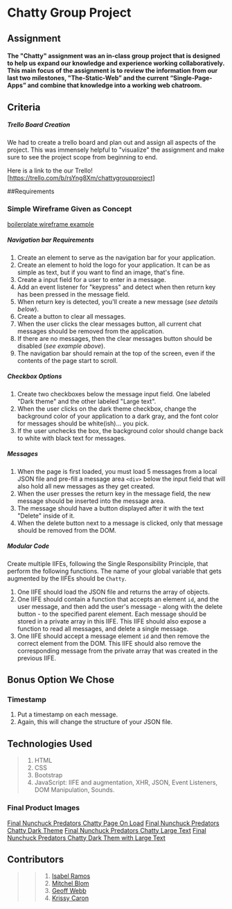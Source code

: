 # Chatty Group Project

## Assignment

#### The "Chatty" assignment was an in-class group project that is designed to help us expand our knowledge and experience working collaboratively. This main focus of the assignment is to review the information from our last two milestones, "The-Static-Web” and the current “Single-Page-Apps” and combine that knowledge into a working web chatroom. 

## Criteria

##### Trello Board Creation

We had to create a trello board and plan out and assign all aspects of the project. This was immensely helpful to "visualize" the assignment and make sure to see the project scope from beginning to end. 


Here is a link to the our Trello! 
[https://trello.com/b/rsYng8Xm/chattygroupproject]


##Requirements

### Simple Wireframe Given as Concept
[boilerplate wireframe example]()

##### Navigation bar Requirements

1. Create an element to serve as the navigation bar for your application.
1. Create an element to hold the logo for your application. It can be as simple as text, but if you want to find an image, that's fine.
1. Create a input field for a user to enter in a message.
1. Add an event listener for "keypress" and detect when then return key has been pressed in the message field.
1. When return key is detected, you'll create a new message (*see details below*).
1. Create a button to clear all messages.
1. When the user clicks the clear messages button, all current chat messages should be removed from the application.
1. If there are no messages, then the clear messages button should be disabled (*see example above*).
1. The navigation bar should remain at the top of the screen, even if the contents of the page start to scroll.


##### Checkbox Options

1. Create two checkboxes below the message input field. One labeled "Dark theme" and the other labeled "Large text".
1. When the user clicks on the dark theme checkbox, change the background color of your application to a dark gray, and the font color for messages should be white(ish)... you pick.
1. If the user unchecks the box, the background color should change back to white with black text for messages.


##### Messages 

1. When the page is first loaded, you must load 5 messages from a local JSON file and pre-fill a message area `<div>` below the input field that will also hold all new messages as they get created.
1. When the user presses the return key in the message field, the new message should be inserted into the message area.
1. The message should have a button displayed after it with the text "Delete" inside of it.
1. When the delete button next to a message is clicked, only that message should be removed from the DOM.

##### Modular Code

Create multiple IIFEs, following the Single Responsibility Principle, that perform the following functions. The name of your global variable that gets augmented by the IIFEs should be `Chatty`.

1. One IIFE should load the JSON file and returns the array of objects.
1. One IIFE should contain a function that accepts an element `id`, and the user message, and then add the user's message - along with the delete button - to the specified parent element. Each message should be stored in a private array in this IIFE. This IIFE should also expose a function to read all messages, and delete a single message.
1. One IIFE should accept a message element `id` and then remove the correct element from the DOM. This IIFE should also remove the corresponding message from the private array that was created in the previous IIFE.

## Bonus Option We Chose

### Timestamp

1. Put a timestamp on each message.
1. Again, this will change the structure of your JSON file.


## Technologies Used
> 1. HTML 
> 1. CSS
> 2. Bootstrap
> 4. JavaScript: IIFE and augmentation, XHR, JSON, Event Listeners, DOM Manipulation, Sounds. 

### Final Product Images
[Final Nunchuck Predators Chatty Page On Load](https://github.com/nss-evening-cohort-05/chatty-nunchuk-predators/blob/master/imgsforREADME/Chatty-nunchucks-chatty-final.png)
[Final Nunchuck Predators Chatty Dark Theme](https://github.com/nss-evening-cohort-05/chatty-nunchuk-predators/blob/master/imgsforREADME/Chatty-darktheme.png)
[Final Nunchuck Predators Chatty Large Text](https://github.com/nss-evening-cohort-05/chatty-nunchuk-predators/blob/master/imgsforREADME/Chatty-lgtext.png)
[Final Nunchuck Predators Chatty Dark Them with Large Text](https://github.com/nss-evening-cohort-05/chatty-nunchuk-predators/blob/master/imgsforREADME/Chatty-darktheme-lgtext.png)

## Contributors
>>1. [Isabel Ramos](https://github.com/isabelramos)
>>1. [Mitchel Blom](https://github.com/mitchellblom)
>>1. [Geoff Webb](https://github.com/webbdm)
>>1. [Krissy Caron](https://github.com/krissycaron)

